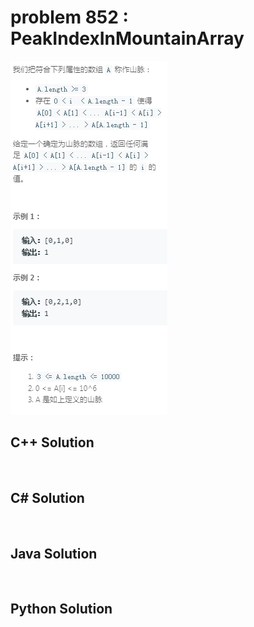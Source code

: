 
# problem 852 : PeakIndexInMountainArray

<img src="https://github.com/Peefy/PeefyLeetCode/blob/master/doc/801-900/852.PeakIndexInMountainArray/problem.png"/>

## C++ Solution

```c++



```

## C# Solution

```csharp



```

## Java Solution

```java



```

## Python Solution

```python



```





